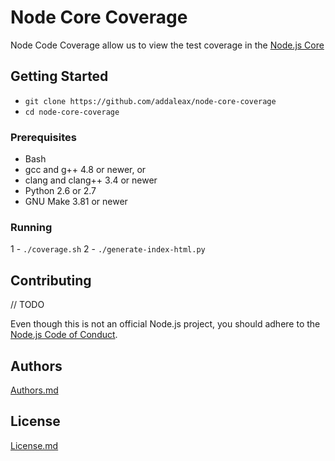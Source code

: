 # Node Core Coverage
Node Code Coverage allow us to view the test coverage in the [Node.js Core](https://github.com/nodejs/node)

## Getting Started
- `git clone https://github.com/addaleax/node-core-coverage`
- `cd node-core-coverage`

### Prerequisites
- Bash
- gcc and g++ 4.8 or newer, or
- clang and clang++ 3.4 or newer
- Python 2.6 or 2.7
- GNU Make 3.81 or newer

### Running
1 - `./coverage.sh`
2 - `./generate-index-html.py`

## Contributing
// TODO

Even though this is not an official Node.js project, you should adhere to the
[Node.js Code of Conduct](https://github.com/nodejs/node/blob/master/CODE_OF_CONDUCT.md).

## Authors
[Authors.md](./AUTHORS.md)

## License
[License.md]('./LICENSE.md')
